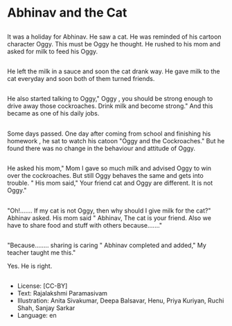 # Abhinav and the Cat

##
It was a holiday for Abhinav. He saw a cat. He was reminded of his cartoon character Oggy. This must be Oggy he thought. He rushed to his mom and asked for milk to feed his Oggy.

##
He left the milk in a sauce and soon the cat drank way. He gave milk to the cat everyday and soon both of them turned friends.

##
He also started talking to Oggy," Oggy , you should be strong enough to drive away those cockroaches. Drink milk and become strong." And this became as one of his daily jobs.

##
Some days passed. One day after coming from school and finishing his homework , he sat to watch his catoon "Oggy and the Cockroaches." But he found there was no change in the behaviour and attitude of Oggy.

##
He asked his mom," Mom I gave so much milk and advised Oggy to win over the cockroaches. But still Oggy behaves the same and gets into trouble. "
His mom said," Your friend cat and Oggy are different. It is not Oggy."

##
"Oh!....... If my cat is not Oggy, then why should I give milk for the cat?" Abhinav asked.
His mom said " Abhinav, The cat is your friend. Also we have to share food and stuff with others because......."

##
"Because........ sharing is caring " Abhinav completed and added," My teacher taught me this."

Yes. He is right.

##
* License: [CC-BY]
* Text: Rajalakshmi Paramasivam
* Illustration: Anita Sivakumar, Deepa Balsavar, Henu, Priya Kuriyan, Ruchi Shah, Sanjay Sarkar
* Language: en
